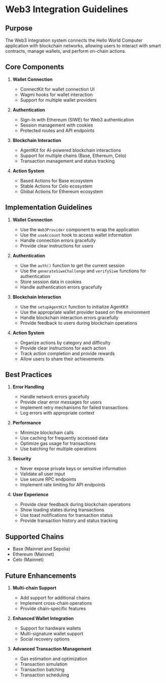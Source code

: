 # Web3 Integration Guidelines

## Purpose

The Web3 integration system connects the Hello World Computer application with blockchain networks, allowing users to interact with smart contracts, manage wallets, and perform on-chain actions.

## Core Components

1. **Wallet Connection**
   - ConnectKit for wallet connection UI
   - Wagmi hooks for wallet interaction
   - Support for multiple wallet providers

2. **Authentication**
   - Sign-In with Ethereum (SIWE) for Web3 authentication
   - Session management with cookies
   - Protected routes and API endpoints

3. **Blockchain Interaction**
   - AgentKit for AI-powered blockchain interactions
   - Support for multiple chains (Base, Ethereum, Celo)
   - Transaction management and status tracking

4. **Action System**
   - Based Actions for Base ecosystem
   - Stable Actions for Celo ecosystem
   - Global Actions for Ethereum ecosystem

## Implementation Guidelines

1. **Wallet Connection**
   - Use the `Web3Provider` component to wrap the application
   - Use the `useAccount` hook to access wallet information
   - Handle connection errors gracefully
   - Provide clear instructions for users

2. **Authentication**
   - Use the `auth()` function to get the current session
   - Use the `generateSiweChallenge` and `verifySiwe` functions for authentication
   - Store session data in cookies
   - Handle authentication errors gracefully

3. **Blockchain Interaction**
   - Use the `setupAgentKit` function to initialize AgentKit
   - Use the appropriate wallet provider based on the environment
   - Handle blockchain interaction errors gracefully
   - Provide feedback to users during blockchain operations

4. **Action System**
   - Organize actions by category and difficulty
   - Provide clear instructions for each action
   - Track action completion and provide rewards
   - Allow users to share their achievements

## Best Practices

1. **Error Handling**
   - Handle network errors gracefully
   - Provide clear error messages for users
   - Implement retry mechanisms for failed transactions
   - Log errors with appropriate context

2. **Performance**
   - Minimize blockchain calls
   - Use caching for frequently accessed data
   - Optimize gas usage for transactions
   - Use batching for multiple operations

3. **Security**
   - Never expose private keys or sensitive information
   - Validate all user input
   - Use secure RPC endpoints
   - Implement rate limiting for API endpoints

4. **User Experience**
   - Provide clear feedback during blockchain operations
   - Show loading states during transactions
   - Use toast notifications for transaction status
   - Provide transaction history and status tracking

## Supported Chains

- Base (Mainnet and Sepolia)
- Ethereum (Mainnet)
- Celo (Mainnet)

## Future Enhancements

1. **Multi-chain Support**
   - Add support for additional chains
   - Implement cross-chain operations
   - Provide chain-specific features

2. **Enhanced Wallet Integration**
   - Support for hardware wallets
   - Multi-signature wallet support
   - Social recovery options

3. **Advanced Transaction Management**
   - Gas estimation and optimization
   - Transaction simulation
   - Transaction batching
   - Transaction scheduling
